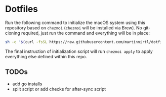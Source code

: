 # Dotfiles

Run the following command to initialize the macOS system using this repository based on `chezmoi` (`chezmoi` will be installed via Brew). No git-cloning required, just run the command and everything will be in place:

```sh
sh -c "$(curl -fsSL https://raw.githubusercontent.com/martinnirtl/dotfiles/main/init.sh)"
```

The final instruction of initialization script will run `chezmoi apply` to apply everything else defined within this repo.

## TODOs

- add go installs
- split script or add checks for after-sync script